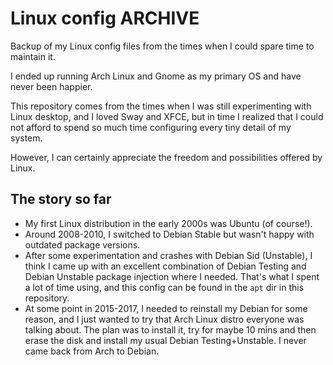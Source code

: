 # Linux config ARCHIVE

Backup of my Linux config files from the times when I could spare time to
maintain it.

I ended up running Arch Linux and Gnome as my primary OS and have never been
happier.

This repository comes from the times when I was still experimenting with Linux
desktop, and I loved Sway and XFCE, but in time I realized that I could not
afford to spend so much time configuring every tiny detail of my system.

However, I can certainly appreciate the freedom and possibilities offered by
Linux.

## The story so far

* My first Linux distribution in the early 2000s was Ubuntu (of course!).
* Around 2008-2010, I switched to Debian Stable but wasn't happy with outdated
  package versions.
* After some experimentation and crashes with Debian Sid (Unstable), I think I
  came up with an excellent combination of Debian Testing and Debian Unstable
  package injection where I needed. That's what I spent a lot of time using, and
  this config can be found in the `apt` dir in this repository.
* At some point in 2015-2017, I needed to reinstall my Debian for some reason,
  and I just wanted to try that Arch Linux distro everyone was talking about.
  The plan was to install it, try for maybe 10 mins and then erase the disk and
  install my usual Debian Testing+Unstable. I never came back from Arch to
  Debian.
